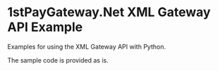 1stPayGateway.Net XML Gateway API Example
==================
Examples for using the XML Gateway API with Python.

The sample code is provided as is.